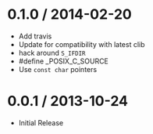 
0.1.0 / 2014-02-20 
==================

 * Add travis
 * Update for compatibility with latest clib
 * hack around `S_IFDIR`
 * #define _POSIX_C_SOURCE
 * Use `const char` pointers

0.0.1 / 2013-10-24
==================

  * Initial Release
